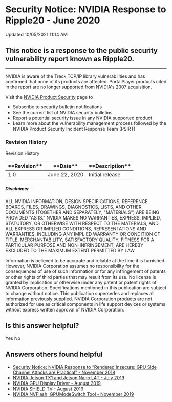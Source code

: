 

Security Notice: NVIDIA Response to Ripple20 - June 2020
========================================================




 Updated 10/05/2021 11:14 AM



This notice is a response to the public security vulnerability report known as Ripple20.
----------------------------------------------------------------------------------------

 



---





NVIDIA is aware of the Treck TCP/IP library vulnerabilities and has confirmed that none of its products are affected. PortalPlayer products cited in the report are no longer supported from NVIDIA's 2007 acquisition. 
 

Visit the [NVIDIA Product Security](https://www.nvidia.com/security) page to


* Subscribe to security bulletin notifications
* See the current list of NVIDIA security bulletins
* Report a potential security issue in any NVIDIA supported product
* Learn more about the vulnerability management process followed by the NVIDIA Product Security Incident Response Team (PSIRT)



 

### Revision History




Revision History





| \*\*Revision\*\* | \*\*Date\*\* | \*\*Description\*\* |
| --- | --- | --- |
| 1.0 | June 22, 2020 | Initial release |



 
 
 
 

##### Disclaimer


ALL NVIDIA INFORMATION, DESIGN SPECIFICATIONS, REFERENCE BOARDS, FILES, DRAWINGS, DIAGNOSTICS, LISTS, AND OTHER DOCUMENTS (TOGETHER AND SEPARATELY, "MATERIALS") ARE BEING PROVIDED "AS IS." NVIDIA MAKES NO WARRANTIES, EXPRESS, IMPLIED, STATUTORY, OR OTHERWISE WITH RESPECT TO THE MATERIALS, AND ALL EXPRESS OR IMPLIED CONDITIONS, REPRESENTATIONS AND WARRANTIES, INCLUDING ANY IMPLIED WARRANTY OR CONDITION OF TITLE, MERCHANTABILITY, SATISFACTORY QUALITY, FITNESS FOR A PARTICULAR PURPOSE AND NON-INFRINGEMENT, ARE HEREBY EXCLUDED TO THE MAXIMUM EXTENT PERMITTED BY LAW.


Information is believed to be accurate and reliable at the time it is furnished. However, NVIDIA Corporation assumes no responsibility for the consequences of use of such information or for any infringement of patents or other rights of third parties that may result from its use. No license is granted by implication or otherwise under any patent or patent rights of NVIDIA Corporation. Specifications mentioned in this publication are subject to change without notice. This publication supersedes and replaces all information previously supplied. NVIDIA Corporation products are not authorized for use as critical components in life support devices or systems without express written approval of NVIDIA Corporation.











Is this answer helpful?
-----------------------



Yes
No







Answers others found helpful
----------------------------


* [Security Notice: NVIDIA Response to “Rendered Insecure: GPU Side Channel Attacks are Practical” - November 2018](/app/answers/detail/a_id/4738/related/1)
* [ NVIDIA Jetson TX1 and Jetson Nano L4T - July 2019](/app/answers/detail/a_id/4835/related/1)
* [ NVIDIA GPU Display Driver - August 2019](/app/answers/detail/a_id/4841/related/1)
* [ NVIDIA SHIELD TV - August 2019](/app/answers/detail/a_id/4804/related/1)
* [ NVIDIA NVFlash, GPUModeSwitch Tool - November 2019](/app/answers/detail/a_id/4928/related/1)









